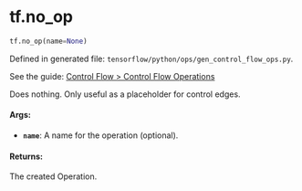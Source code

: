 <div itemscope itemtype="http://developers.google.com/ReferenceObject">
<meta itemprop="name" content="tf.no_op" />
</div>

# tf.no_op

``` python
tf.no_op(name=None)
```



Defined in generated file: `tensorflow/python/ops/gen_control_flow_ops.py`.

See the guide: [Control Flow > Control Flow Operations](../../../api_guides/python/control_flow_ops.md#Control_Flow_Operations)

Does nothing. Only useful as a placeholder for control edges.

#### Args:

* <b>`name`</b>: A name for the operation (optional).


#### Returns:

The created Operation.